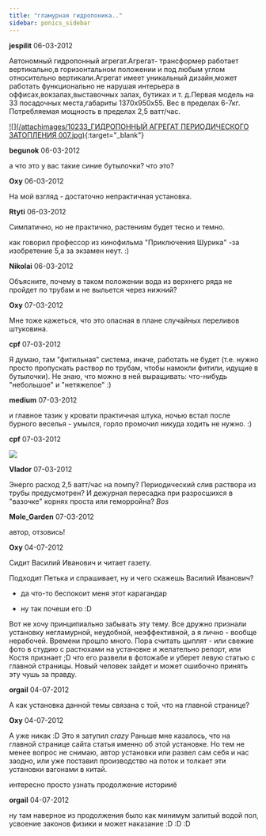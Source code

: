 ```yaml
---
title: "гламурная гидропоника.."
sidebar: ponics_sidebar
---
```


**jespilit** 06-03-2012

Автономный гидропонный агрегат.Агрегат- трансформер работает вертикально,в горизонтальном положении и под любым углом относительно вертикали.Агрегат имеет уникальный дизайн,может работать функционально не нарушая интерьера в оффисах,вокзалах,выставочных залах, бутиках и т. д.Первая модель на 33 посадочных места,габариты 1370х950х55. Вес в пределах 6-7кг. Потребляемая мощность в пределах 2,5 ватт/час.

[![](/attachimages/10233_ГИДРОПОННЫЙ АГРЕГАТ ПЕРИОДИЧЕСКОГО ЗАТОПЛЕНИЯ 007.jpg)](https://t.me/ponics_ru_files/7383){:target="_blank"}

**begunok** 06-03-2012

а что это у вас такие синие бутылочки? что это?


**Oxy** 06-03-2012

На мой взгляд - достаточно непрактичная установка. 


**Rtyti** 06-03-2012

Симпатично, но не практично, растениям будет тесно и темно.

как говорил профессор из кинофильма "Приключения Шурика" -за изобретение 5,а за экзамен неут. :)


**Nikolai** 06-03-2012

Объясните, почему в таком положении вода из верхнего ряда не пройдет по трубам и не выльется через нижний?


**Oxy** 07-03-2012

Мне тоже кажеться, что это опасная в плане случайных переливов штуковина.


**cpf** 07-03-2012

Я думаю, там "фитильная" система, иначе, работать не будет (т.е. нужно просто пропускать раствор по трубам, чтобы намокли фитили, идущие в бутылочки). Не знаю, что можно в ней выращивать: что-нибудь "небольшое" и "нетяжелое" :)


**medium** 07-03-2012

и главное тазик у кровати практичная штука, ночью встал после бурного веселья - умылся, горло промочил никуда ходить не нужно. :)


**cpf** 07-03-2012

![](http://s.zeos.in/105.gif)


**Vlador** 07-03-2012

Энерго расход 2,5 ватт/час на помпу? Периодический слив раствора из трубы предусмотрен? И дежурная пересадка при разросшихся в "вазочке" корнях проста или геморройна? *Bos*


**Mole_Garden** 07-03-2012

автор, отзовись! 


**Oxy** 04-07-2012

Сидит Василий Иванович и читает газету.

Подходит Петька и спрашивает, ну и чего скажешь Василий Иванович?

- да что-то беспокоит меня этот карагандар

- ну так почеши его :D

Вот не хочу принципиально забывать эту тему. Все дружно признали установку негламурной, неудобной, неэффективной, а я лично - вообще нерабочей. Времени прошло много. Пора считать цыплят - или свежие фото в студию с растюхами на установке и желательно репорт, или Костя признает ;D что его развели в фотожабе и уберет левую статью с главной страницы. Новый человек зайдет и может ошибочно принять эту чушь за правду.


**orgail** 04-07-2012

А как установка данной темы связана с той, что на главной странице?


**Oxy** 04-07-2012

А уже никак :D Это я затупил *crazy* Раньше мне казалось, что на главной странице сайта статья именно об этой установке. Но тем не менее вопрос не снимаю, автор установки или развел сам себя и нас заодно, или уже поставил производство на поток и толкает эти установки вагонами в китай. 

интересно просто узнать продолжение историиё


**orgail** 04-07-2012

ну там наверное из продолжения было как минимум залитый водой пол, усвоение законов физики и может наказание :D :D :D


